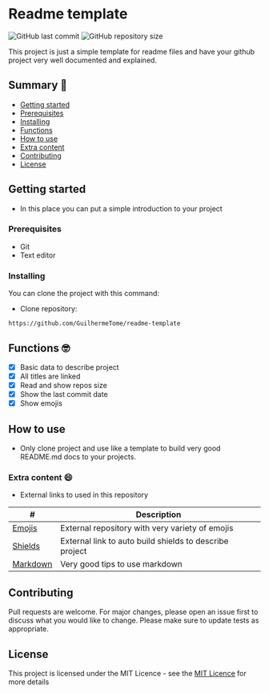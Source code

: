 # Readme template

![GitHub last commit](https://img.shields.io/github/last-commit/GuilhermeTome/readme-template) ![GitHub repository size](https://img.shields.io/github/repo-size/GuilhermeTome/readme-template?color=blue)

This project is just a simple template for readme files and have your github project very well documented and explained.

## Summary :thinking:

- [Getting started](#getting-started)
- [Prerequisites](#prerequisites)
- [Installing](#installing)
- [Functions](#functions-nerd_face)
- [How to use](#how-to-use)
- [Extra content](#extra-content-smile)
- [Contributing](#contributing)
- [License](#license)

## Getting started

* In this place you can put a simple introduction to your project

### Prerequisites

- Git
- Text editor

### Installing

You can clone the project with this command:

- Clone repository:
```
https://github.com/GuilhermeTome/readme-template
```

## Functions :nerd_face:

- [x] Basic data to describe project
- [x] All titles are linked
- [x] Read and show repos size
- [x] Show the last commit date
- [x] Show emojis

## How to use

- Only clone project and use like a template to build very good README.md docs to your projects.

### Extra content :smile:

- External links to used in this repository

\# | Description
------ | ------
[Emojis](https://github.com/ikatyang/emoji-cheat-sheet) | External repository with very variety of emojis
[Shields](https://shields.io/) | External link to auto build shields to describe project
[Markdown](https://guides.github.com/features/mastering-markdown/) | Very good tips to use markdown



## Contributing
Pull requests are welcome. For major changes, please open an issue first to discuss what you would like to change. Please make sure to update tests as appropriate.

## License

This project is licensed under the MIT Licence - see the [MIT Licence](https://choosealicense.com/licenses/mit/) for more details

